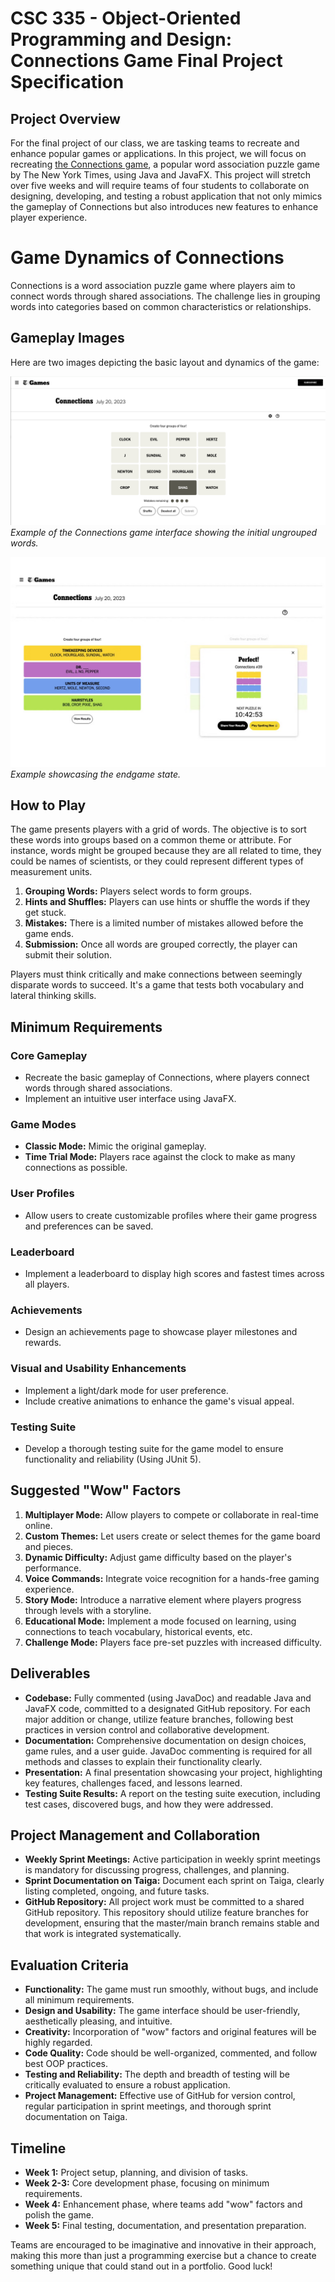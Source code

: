 # CSC 335 - Object-Oriented Programming and Design: Connections Game Final Project Specification

## Project Overview
For the final project of our class, we are tasking teams to recreate and enhance popular games or applications. In this project, we will focus on recreating [the Connections game](https://www.nytimes.com/games/connections), a popular word association puzzle game by The New York Times, using Java and JavaFX. This project will stretch over five weeks and will require teams of four students to collaborate on designing, developing, and testing a robust application that not only mimics the gameplay of Connections but also introduces new features to enhance player experience.

# Game Dynamics of Connections

Connections is a word association puzzle game where players aim to connect words through shared associations. The challenge lies in grouping words into categories based on common characteristics or relationships.

## Gameplay Images

Here are two images depicting the basic layout and dynamics of the game:

![Connections Example 1](connections-ex0.png)  
*Example of the Connections game interface showing the initial ungrouped words.*

![Connections Example 2](connections-ex1.jpeg)  
*Example showcasing the endgame state.*

## How to Play

The game presents players with a grid of words. The objective is to sort these words into groups based on a common theme or attribute. For instance, words might be grouped because they are all related to time, they could be names of scientists, or they could represent different types of measurement units.

1. **Grouping Words:** Players select words to form groups.
2. **Hints and Shuffles:** Players can use hints or shuffle the words if they get stuck.
3. **Mistakes:** There is a limited number of mistakes allowed before the game ends.
4. **Submission:** Once all words are grouped correctly, the player can submit their solution.

Players must think critically and make connections between seemingly disparate words to succeed. It's a game that tests both vocabulary and lateral thinking skills.


## Minimum Requirements

### Core Gameplay
- Recreate the basic gameplay of Connections, where players connect words through shared associations.
- Implement an intuitive user interface using JavaFX.

### Game Modes
- **Classic Mode:** Mimic the original gameplay.
- **Time Trial Mode:** Players race against the clock to make as many connections as possible.

### User Profiles
- Allow users to create customizable profiles where their game progress and preferences can be saved.

### Leaderboard
- Implement a leaderboard to display high scores and fastest times across all players.

### Achievements
- Design an achievements page to showcase player milestones and rewards.

### Visual and Usability Enhancements
- Implement a light/dark mode for user preference.
- Include creative animations to enhance the game's visual appeal.

### Testing Suite
- Develop a thorough testing suite for the game model to ensure functionality and reliability (Using JUnit 5).

## Suggested "Wow" Factors

1. **Multiplayer Mode:** Allow players to compete or collaborate in real-time online.
2. **Custom Themes:** Let users create or select themes for the game board and pieces.
3. **Dynamic Difficulty:** Adjust game difficulty based on the player's performance.
4. **Voice Commands:** Integrate voice recognition for a hands-free gaming experience.
5. **Story Mode:** Introduce a narrative element where players progress through levels with a storyline.
6. **Educational Mode:** Implement a mode focused on learning, using connections to teach vocabulary, historical events, etc.
7. **Challenge Mode:** Players face pre-set puzzles with increased difficulty.


## Deliverables

- **Codebase:** Fully commented (using JavaDoc) and readable Java and JavaFX code, committed to a designated GitHub repository. For each major addition or change, utilize feature branches, following best practices in version control and collaborative development.
- **Documentation:** Comprehensive documentation on design choices, game rules, and a user guide. JavaDoc commenting is required for all methods and classes to explain their functionality clearly.
- **Presentation:** A final presentation showcasing your project, highlighting key features, challenges faced, and lessons learned.
- **Testing Suite Results:** A report on the testing suite execution, including test cases, discovered bugs, and how they were addressed.

## Project Management and Collaboration

- **Weekly Sprint Meetings:** Active participation in weekly sprint meetings is mandatory for discussing progress, challenges, and planning.
- **Sprint Documentation on Taiga:** Document each sprint on Taiga, clearly listing completed, ongoing, and future tasks.
- **GitHub Repository:** All project work must be committed to a shared GitHub repository. This repository should utilize feature branches for development, ensuring that the master/main branch remains stable and that work is integrated systematically.

## Evaluation Criteria

- **Functionality:** The game must run smoothly, without bugs, and include all minimum requirements.
- **Design and Usability:** The game interface should be user-friendly, aesthetically pleasing, and intuitive.
- **Creativity:** Incorporation of "wow" factors and original features will be highly regarded.
- **Code Quality:** Code should be well-organized, commented, and follow best OOP practices.
- **Testing and Reliability:** The depth and breadth of testing will be critically evaluated to ensure a robust application.
- **Project Management:** Effective use of GitHub for version control, regular participation in sprint meetings, and thorough sprint documentation on Taiga.

## Timeline

- **Week 1:** Project setup, planning, and division of tasks.
- **Week 2-3:** Core development phase, focusing on minimum requirements.
- **Week 4:** Enhancement phase, where teams add "wow" factors and polish the game.
- **Week 5:** Final testing, documentation, and presentation preparation.

Teams are encouraged to be imaginative and innovative in their approach, making this more than just a programming exercise but a chance to create something unique that could stand out in a portfolio. Good luck!
